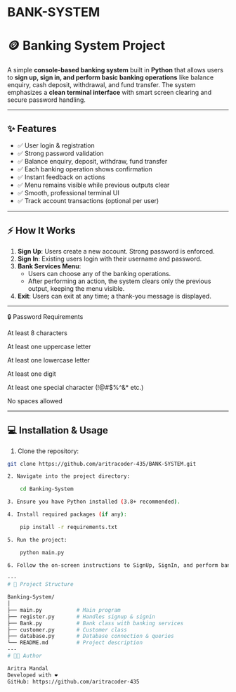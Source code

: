 # BANK-SYSTEM
# 🪙 Banking System Project

A simple **console-based banking system** built in **Python** that allows users to **sign up, sign in, and perform basic banking operations** like balance enquiry, cash deposit, withdrawal, and fund transfer. The system emphasizes a **clean terminal interface** with smart screen clearing and secure password handling.

---

## ✨ Features

- ✅ User login & registration  
- ✅ Strong password validation  
- ✅ Balance enquiry, deposit, withdraw, fund transfer  
- ✅ Each banking operation shows confirmation  
- ✅ Instant feedback on actions  
- ✅ Menu remains visible while previous outputs clear  
- ✅ Smooth, professional terminal UI  
- ✅ Track account transactions (optional per user)  

---

## ⚡ How It Works

1. **Sign Up**: Users create a new account. Strong password is enforced.  
2. **Sign In**: Existing users login with their username and password.  
3. **Bank Services Menu**:  
   - Users can choose any of the banking operations.  
   - After performing an action, the system clears only the previous output, keeping the menu visible.  
4. **Exit**: Users can exit at any time; a thank-you message is displayed.

---
🔒 Password Requirements

At least 8 characters

At least one uppercase letter

At least one lowercase letter

At least one digit

At least one special character (!@#$%^&* etc.)

No spaces allowed

---

## 💻 Installation & Usage

1. Clone the repository:

```bash
git clone https://github.com/aritracoder-435/BANK-SYSTEM.git

2. Navigate into the project directory:

    cd Banking-System

3. Ensure you have Python installed (3.8+ recommended).

4. Install required packages (if any):

    pip install -r requirements.txt

5. Run the project:

    python main.py

6. Follow the on-screen instructions to SignUp, SignIn, and perform banking operations.

---
# 📂 Project Structure

Banking-System/
│
├── main.py           # Main program
├── register.py       # Handles signup & signin
├── Bank.py           # Bank class with banking services
├── customer.py       # Customer class
├── database.py       # Database connection & queries
└── README.md         # Project description
---
# 👨‍💻 Author

Aritra Mandal
Developed with ❤️
GitHub: https://github.com/aritracoder-435
